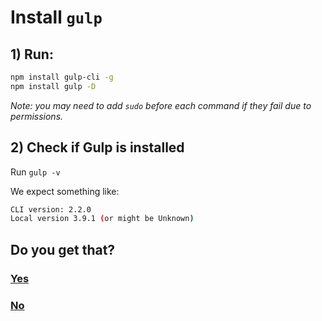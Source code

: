 # Install `gulp`

## 1) Run:

```bash
npm install gulp-cli -g
npm install gulp -D
```

*Note: you may need to add `sudo` before each command if they fail due to permissions.*

## 2) Check if Gulp is installed

Run `gulp -v`

We expect something like:

```bash
CLI version: 2.2.0
Local version 3.9.1 (or might be Unknown)
```

## Do you get that?

### [Yes](15-fin.md)

### [No](99-game-over.md)